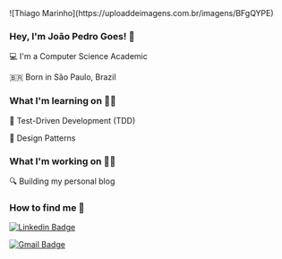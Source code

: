 <td>
 ![Thiago Marinho](https://uploaddeimagens.com.br/imagens/BFgQYPE)
</td>

### Hey, I'm João Pedro Goes! 👋

<p>💻 I'm a Computer Science Academic</p>
<p>🇧🇷 Born in São Paulo, Brazil</p>

### What I'm learning on 🕵️‍♂️

<p>📕 Test-Driven Development (TDD)</p>
<p>📘 Design Patterns </p>

### What I'm working on 🏃‍♂️

🔍 Building my personal blog    

### How to find me 👤

[![Linkedin Badge](https://img.shields.io/badge/-JoãoPedroGoes-blue?style=flat-square&logo=Linkedin&logoColor=white&link=https://www.linkedin.com/in//joão-pedro-almeida-de-goes-5ab9621a5//)](https://www.linkedin.com/in//joão-pedro-almeida-de-goes-5ab9621a5/) 

[![Gmail Badge](https://img.shields.io/badge/-joaopedro.goes13@gmail.com-c14438?style=flat-square&logo=Gmail&logoColor=white&link=mailto:joaopedro.goes13@gmail.com)](mailto:tgmarinho@gmail.com)

